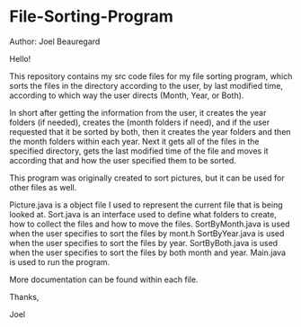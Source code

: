# File-Sorting-Program

Author: Joel Beauregard

Hello!

This repository contains my src code files for my file sorting program, which sorts the files in the directory according to the user, by last modified time, according to which way the user directs (Month, Year, or Both).

In short after getting the information from the user, it creates the year folders (if needed), creates the (month folders if need), and if the user requested that it be sorted by both, then it creates the year folders and then the month folders within each year. Next it gets all of the files in the specified directory, gets the last modified time of the file and moves it according that and how the user specified them to be sorted.

This program was originally created to sort pictures, but it can be used for other files as well.

Picture.java is a object file I used to represent the current file that is being looked at.
Sort.java is an interface used to define what folders to create, how to collect the files and how to move the files.
SortByMonth.java is used when the user specifies to sort the files by mont.h
SortByYear.java is used when the user specifies to sort the files by year.
SortByBoth.java is used when the user specifies to sort the files by both month and year.
Main.java is used to run the program.

More documentation can be found within each file. 

Thanks,

Joel
